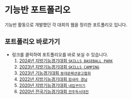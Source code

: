 # 기능반 포트폴리오
기능반 활동으로 개발했던 각 대회의 웹을 정리한 포트폴리오 입니다.

## 포트폴리오 바로가기
+ 링크를 클릭하여 포트폴리오를 바로 보실 수 있습니다.
    1. [2024년 지방기능경기대회 `SKILLS BASEBALL PARK`](https://github.com/sehoon2510/Portfolio/tree/master/SkillsCamping)
    2. [2023년 지방기능경기대회 `SKILLS CAMPING`](https://github.com/sehoon2510/Portfolio/tree/master/SkillsCamping)
    3. [2023년 기능경기대회 `동대문패션광고협회`](https://github.com/sehoon2510/Portfolio/tree/master/%EB%8F%99%EB%8C%80%EB%AC%B8%ED%8C%A8%EC%85%98%EA%B4%91%EA%B3%A0%ED%98%91%ED%9A%8C)
    4. [2022년 지방기능경기대회 `힘내라 경남`](https://github.com/sehoon2510/Portfolio/tree/master/%ED%9E%98%EB%82%B4%EB%9D%BC%20%EA%B2%BD%EB%82%A8#5-2022%EB%85%84-%EC%A7%80%EB%B0%A9%EA%B8%B0%EB%8A%A5%EA%B2%BD%EA%B8%B0%EB%8C%80%ED%9A%8C-%ED%9E%98%EB%82%B4%EB%9D%BC-%EA%B2%BD%EB%82%A8)
    5. [2020년 지방기능경기대회 `내집꾸미기`](https://github.com/sehoon2510/Portfolio/tree/master/%EB%82%B4%EC%A7%91%EA%BE%B8%EB%AF%B8%EA%B8%B0)
    6. [2020년 전국기능경기대회 `전주독서대전`](https://github.com/sehoon2510/Portfolio/tree/master/%EC%A0%84%EC%A3%BC%EB%8F%85%EC%84%9C%EB%8C%80%EC%A0%84)
    